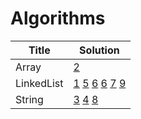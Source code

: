 # Algorithms

|Title|Solution|   
|-----|--------|
|Array|[2](../../blob/master/2.TwoSum.js)|
|LinkedList|[1](../../blob/master/1.AddTwoNums.js)  [5](../../blob/master/5.MergeTwoSortedLists.js)  [6](../../blob/master/6.RemoveDuplicateSortedList1.js) [6](../../blob/master/6.RemoveDuplicateSortedList2.js)  [7](../../blob/master/7.RemoveNthNodeFromEndOfList.js)  [9](../../blob/master/9.RotateList.js)|
|String|[3](../../blob/master/3.LongestPalindromicSubstr.js)  [4](../../blob/master/4.LongestSubstrNoRepeatCharacters.js)  [8](../../blob/master/8.ReverseInteger.js)|
